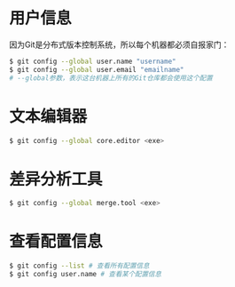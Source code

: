 # 用户信息
因为Git是分布式版本控制系统，所以每个机器都必须自报家门：
```bash
$ git config --global user.name "username"
$ git config --global user.email "emailname"
# --global参数，表示这台机器上所有的Git仓库都会使用这个配置
```

# 文本编辑器
```bash
$ git config --global core.editor <exe>
```

# 差异分析工具
```bash
$ git config --global merge.tool <exe>
```

# 查看配置信息
```bash
$ git config --list # 查看所有配置信息
$ git config user.name # 查看某个配置信息
```
